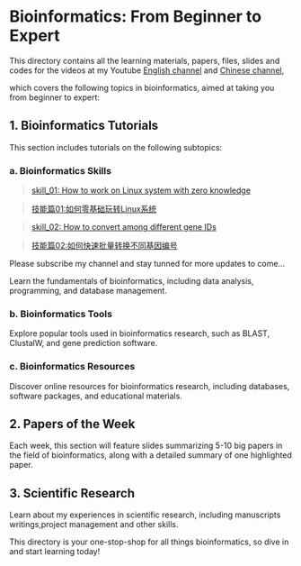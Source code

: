 # Bioinformatics: From Beginner to Expert

This directory contains all the learning materials, papers, files, slides and codes for the videos at my Youtube [English channel](https://www.youtube.com/channel/UC9GCtpQdyJW2_Es8psxHGMw) and [Chinese channel](https://www.youtube.com/channel/UCrOINtaeDHkSz34DANQej5g),

which covers the following topics in bioinformatics, aimed at taking you from beginner to expert:

## 1. Bioinformatics Tutorials

This section includes tutorials on the following subtopics:

### a. Bioinformatics Skills

>[skill_01: How to work on Linux system with zero knowledge](https://www.youtube.com/watch?v=ACPOOBUpUB8&t=45s)

>[技能篇01:如何零基础玩转Linux系统](https://www.youtube.com/watch?v=iWjDQ0cIgkU&t=24s)

>[skill_02: How to convert among different gene IDs](https://www.youtube.com/watch?v=Oy4Tu6Nn4vk&t=68s)

>[技能篇02:如何快速批量转换不同基因编号](https://www.youtube.com/watch?v=DDaNRC0rZ98)

Please subscribe my channel and stay tunned for more updates to come...

Learn the fundamentals of bioinformatics, including data analysis, programming, and database management.

### b. Bioinformatics Tools

Explore popular tools used in bioinformatics research, such as BLAST, ClustalW, and gene prediction software.

### c. Bioinformatics Resources

Discover online resources for bioinformatics research, including databases, software packages, and educational materials.

## 2. Papers of the Week

Each week, this section will feature slides summarizing 5-10 big papers in the field of bioinformatics, along with a detailed summary of one highlighted paper.

## 3. Scientific Research

Learn about my experiences in scientific research, including manuscripts writings,project management and other skills.

This directory is your one-stop-shop for all things bioinformatics, so dive in and start learning today!

